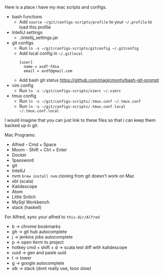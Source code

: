 Here is a place i have my mac scripts and configs.

* bash functions
    - Add `source ~/git/configs-scripts/profile` to your `~/.profile` to load this profile
* IntelliJ settings
    - ./intellij_settings.jar
* git configs
    - Run `ln -s ~/git/configs-scripts/gitconfig ~/.gitconfig`
    - Add local config in `~/.gitlocal`
      ```
      [user]
        name = asdf-fdsa
        email = asdf@gmail.com
      ```
    - Add bash git status https://github.com/magicmonty/bash-git-prompt
* vim config
    - Run `ln -s ~/git/configs-scripts/vimrc ~/.vimrc`
* tmux config
    - Run `ln -s ~/git/configs-scripts/.tmux.conf ~/.tmux.conf`
    - Run `ln -s ~/git/configs-scripts/.tmux.conf.local ~/.tmux.conf.local`

I would imagine that you can just link to these files so that i can keep them backed up in git.

Mac Programs:
* Alfred - Cmd + Space
* Moom - Shift + Ctrl + Enter
* Docker
* 1password
* git
* IntelliJ
* nvm `brew install nvm` cloning from git doesn't work on Mac
* sbt (scala)
* Kalidescope
* Atom
* Little Snitch
* MySql Workbench
* stack (haskell)

For Alfred, sync your alfred to `this-dir/Alfred`

* b -> chrome bookmarks
* gh -> git hub autocomplete
* j -> jenkins jobs autocomplete
* p -> open iterm to project
* hotkey cmd + shift + d -> scala test diff with kalidescope
* uuid -> gen and paste uuid
* t -> tower
* g -> google autocomplete
* slk -> slack (dont really use, tooo slow)
